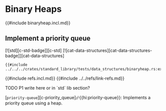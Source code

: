 # Binary Heaps

{{#include binaryheap.incl.md}}

## Implement a priority queue

[![std][c-std-badge]][c-std] [![cat-data-structures][cat-data-structures-badge]][cat-data-structures]

```rust,editable
{{#include ../../../crates/standard_library/tests/data_structures/binaryheap.rs:example}}
```

{{#include refs.incl.md}}
{{#include ../../refs/link-refs.md}}

<div class="hidden">
TODO P1 write
here or in `std` lib section?

[`priority-queue`][c-priority_queue]⮳{{hi:priority-queue}}: Implements a priority queue using a heap.
</div>
